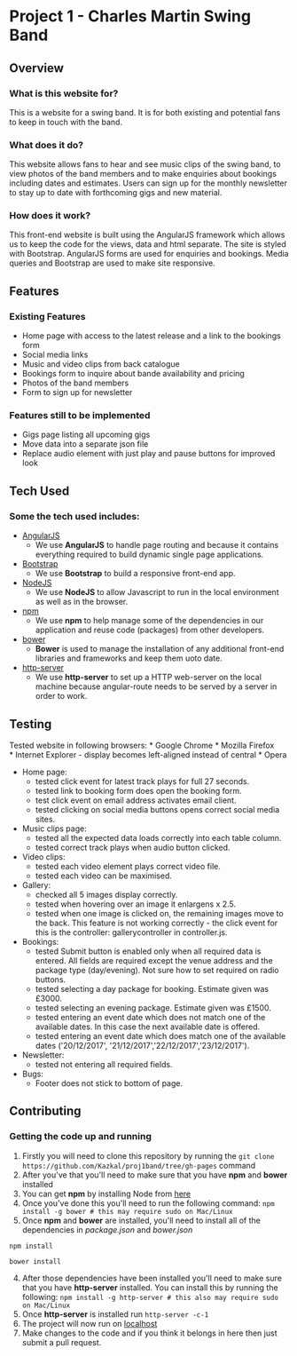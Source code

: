 # Project 1 - Charles Martin Swing Band

## Overview
### What is this website for?
This is a website for a swing band. It is for both existing and potential fans to keep in touch with the band.
 
### What does it do?
This website allows fans to hear and see music clips of the swing band, to view photos of the band members and to make enquiries about bookings including dates and estimates. Users can sign up for the monthly newsletter to stay up to date with forthcoming gigs and new material.

### How does it work?
This front-end website is built using the AngularJS framework which allows us to keep the code for the views, data and html separate. The site is styled with Bootstrap. AngularJS forms are used for enquiries and bookings. Media queries and Bootstrap are used to make site responsive.


## Features
### Existing Features
* Home page with access to the latest release and a link to the bookings form
* Social media links 
* Music and video clips from back catalogue
* Bookings form to inquire about bande availability and pricing
* Photos of the band members
* Form to sign up for newsletter 

### Features still to be implemented
* Gigs page listing all upcoming gigs
* Move data into a separate json file
* Replace audio element with just play and pause buttons for improved look
 

 
## Tech Used
### Some the tech used includes:
* [AngularJS](https://angularjs.org/)
	* We use **AngularJS** to handle page routing and because it contains everything required to build dynamic single page applications. 
* [Bootstrap](http://getbootstrap.com/)
    * We use **Bootstrap** to build a responsive front-end app.
* [NodeJS](https://nodejs.org/en/)
    * We use **NodeJS** to allow Javascript to run in the local environment as well as in the browser.
* [npm](https://www.npmjs.com/)
	* We use **npm** to help manage some of the dependencies in our application and reuse code (packages) from other developers.
* [bower](https://bower.io/)
	* **Bower** is used to manage the installation of any additional front-end libraries and frameworks and keep them uoto date.
* [http-server](https://https://www.npmjs.com/package/http-server)
	* We use **http-server** to set up a HTTP web-server on the local machine because angular-route needs to be served by a server in order to work.


## Testing
Tested website in following browsers:
	* Google Chrome 
	* Mozilla Firefox  
	* Internet Explorer - display becomes left-aligned instead of central
	* Opera

* Home page:
	* tested click event for latest track plays for full 27 seconds.
	* tested link to booking form does open the booking form.
	* test click event on email address activates email client.
	* tested clicking on social media buttons opens correct social media sites.
* Music clips page:
	* tested all the expected data loads correctly into each table column.
	* tested correct track plays when audio button clicked.
* Video clips:
	* tested each video element plays correct video file.
	* tested each video can be maximised.
* Gallery:
	* checked all 5 images display correctly.
	* tested when hovering over an image it enlargens x 2.5.
	* tested when one image is clicked on, the remaining images move to the back. This feature is not working correctly - the click event for this is the controller: gallerycontroller in controller.js.
* Bookings:
	* tested Submit button is enabled only when all required data is entered. All fields are required except the venue address and the package type (day/evening). Not sure how to set required on radio buttons.
	* tested selecting a day package for booking. Estimate given was £3000.
	* tested selecting an evening package. Estimate given was £1500.
	* tested entering an event date which does not match one of the available dates. In this case the next available date is offered.	
	* tested entering an event date which does match one of the available dates ('20/12/2017', '21/12/2017','22/12/2017','23/12/2017').
* Newsletter:
	* tested not entering all required fields.
* Bugs:
	* Footer does not stick to bottom of page.




## Contributing

### Getting the code up and running
1. Firstly you will need to clone this repository by running the ```git clone https://github.com/Kazkal/proj1band/tree/gh-pages``` command
2. After you've that you'll need to make sure that you have **npm** and **bower** installed
  1. You can get **npm** by installing Node from [here](https://nodejs.org/en/)
  2. Once you've done this you'll need to run the following command:
     `npm install -g bower # this may require sudo on Mac/Linux`
3. Once **npm** and **bower** are installed, you'll need to install all of the dependencies in *package.json* and *bower.json*
  ```
  npm install
 
  bower install
  ```
4. After those dependencies have been installed you'll need to make sure that you have **http-server** installed. You can install this by running the following: ```npm install -g http-server # this also may require sudo on Mac/Linux```
5. Once **http-server** is installed run ```http-server -c-1```
6. The project will now run on [localhost](http://127.0.0.1:8080)
7. Make changes to the code and if you think it belongs in here then just submit a pull request.